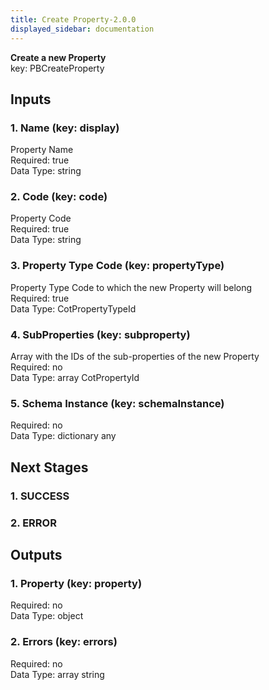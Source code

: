 ```yaml
---  
title: Create Property-2.0.0  
displayed_sidebar: documentation  
---  
```

  
**Create a new Property**  
key: PBCreateProperty  
## Inputs  
### 1. Name (key: display)  
Property Name  
Required: true  
Data Type: string   
### 2. Code (key: code)  
Property Code  
Required: true  
Data Type: string   
### 3. Property Type Code (key: propertyType)  
Property Type Code to which the new Property will belong  
Required: true  
Data Type: CotPropertyTypeId   
### 4. SubProperties (key: subproperty)  
Array with the IDs of the sub-properties of the new Property  
Required: no  
Data Type: array CotPropertyId  
### 5. Schema Instance (key: schemaInstance)  
  
Required: no  
Data Type: dictionary any  
## Next Stages  
### 1. SUCCESS  
  
### 2. ERROR  
  
## Outputs  
### 1. Property (key: property)  
  
Required: no  
Data Type: object   
### 2. Errors (key: errors)  
  
Required: no  
Data Type: array string